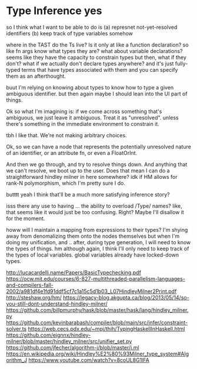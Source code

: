 # Type Inference yes

so I think what I want to be able to do
is (a) represnet not-yet-resolved identifiers
(b) keep track of type variables somehow

where in the TAST do the Ts live?
Is it only at like a function declaration?
so like fn args know what types they are?
what about variable declarations?
seems like they have the capacity to constrain types
but then, what if they don't?
what if we actually don't declare types anywhere?
and it's just fully-typed terms that have types associated with them
and you can specify them as an afterthought.

buut I'm relying on knowing about types to know how to type
a given ambiguous identifier. but then again maybe I should lean
into the UI part of things.

Ok so what I'm imagining is: if we come across something that's ambiguous,
we just leave it ambiguous. Treat it as "unresolved". unless there's something
in the immediate environment to constrain it.

tbh I like that. We're not making arbitrary choices.

Ok, so we can have a node that represents the potentially unresolved
nature of an identifier, or an attribute fn, or even a FloatOrInt.

And then we go through, and try to resolve things down.
And anything that we can't resolve, we boot up to the user.
Does that mean I can do a straightforward hindley milner in here somewhere?
idk if HM allows for rank-N polymorphism, which I'm pretty sure I do.

butttt yeah I think that'll be a much more satisfying inference story?


isss there any use to having ... the ability to overload /Type/ names?
like, that seems like it would just be too confusing. Right?
Maybe I'll disallow it for the moment.



howw will I maintain a mapping from expressions to their types?
I'm shying away from denomalizing them onto the nodes themselves
but when I'm doing my unification, and .. after, during type generation,
I will need to know the types of things.
hm although again, I think I'll only need to keep track of the types
of local variables. global variables already have locked-down types.


http://lucacardelli.name/Papers/BasicTypechecking.pdf
https://ocw.mit.edu/courses/6-827-multithreaded-parallelism-languages-and-compilers-fall-2002/a981df4e1fd91ddf5cf7c1a15c5d1b03_L07HindleyMilner2Print.pdf
http://steshaw.org/hm/
https://legacy-blog.akgupta.ca/blog/2013/05/14/so-you-still-dont-understand-hindley-milner/
https://github.com/billpmurphy/hask/blob/master/hask/lang/hindley_milner.py
https://github.com/kevinbarabash/compiler/blob/main/src/infer/constraint-solver.ts
https://web.cecs.pdx.edu/~mpj/thih/TypingHaskellInHaskell.html
https://github.com/eignnx/hindley-milner/blob/master/hindley_milner/src/unifier_set.py
https://github.com/jfecher/algorithm-j/blob/master/j.ml
https://en.wikipedia.org/wiki/Hindley%E2%80%93Milner_type_system#Algorithm_J
https://www.youtube.com/watch?v=8coUL8G1lFA

